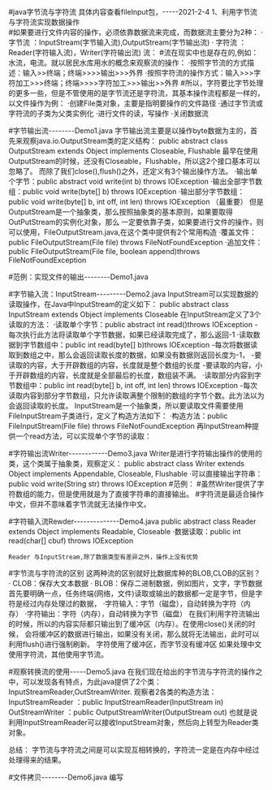 #java字节流与字符流  具体内容查看fileInput包，-----2021-2-4
    1、利用字节流与字符流实现数据操作   
        #如果要进行文件内容的操作，必须依靠数据流来完成，而数据流主要分为2种：
            · 字节流 ：InputStream(字节输入流),OutputStream(字节输出流)
            · 字符流 ：Reader(字符输入流)，Writer(字符输出流)
        流：
        #流在现实中也是存在的,例如：水流，电流。就以居民水库用水的概念来观察流的操作：
            ·按照字节流的方式描述：输入>>终端；终端>>>>输出>>>外界
            ·按照字符流的操作方式：输入>>>字符加工>>>终端；终端>>>>字符加工>>>输出>>外界
            #所以，字符要比字节处理的更多一些，但是不管使用的是字节流还是字符流，其基本操作流程都是一样的，
        以文件操作为例：
            ·创建File类对象，主要是指明要操作的文件路径
            ·通过字节流或字符流的子类为父类实例化
            ·进行文件的读，写操作
            ·关闭数据流
            
#字节输出流--------Demo1.java
    字节输出流主要是以操作byte数据为主的，首先来观察java.io.OutputStream类的定义结构：
    public abstract class OutputStream extends Object implements Closeable, Flushable
    最早在使用OutputStream的时候，还没有Closeable，Flushable，所以这2个接口基本可以忽略了。
    而除了我们close(),flush()之外，还定义有3个输出操作方法。
    ·输出单个字节：public abstract void write(int b) throws IOException
    ·输出全部字节数组：public void write(byte[] b) throws IOException
    ·输出部分字节数组：public void write(byte[] b, int off, int len) throws IOException （最重要）
    但是OutputStream是一个抽象类，那么按照抽象类的基本原则，如果要取得OutPutStream的实例化对象，那么
    一定要依靠子类，如果要进行文件的操作，则可以使用，FileOutputStream.java,在这个类中提供有2个常用构造
    ·覆盖文件：public FileOutputStream(File file) throws FileNotFoundException
    ·追加文件：public FileOutputStream(File file, boolean append)throws FileNotFoundException
    
#范例：实现文件的输出--------Demo1.java

#字节输入流：InputStream---------Demo2.java
    InputStream可以实现数据的读取操作，在Java中InputStream的定义如下：
    public abstract class InputStream extends Object implements Closeable
    在InputStream定义了3个读取的方法：
        ·读取单个字节：public abstract int read()throws IOException
            -每次执行此方法将读取单个字节数据，如果已经读取完成了，那么返回-1
        ·读取数据到字节数组中：public int read(byte[] b)throws IOException
            -每次将数据读取到数组之中，那么会返回读取长度的数据，如果没有数据则返回长度为-1，
            -要读取的内容，大于开辟数组的内容，长度就是整个数组的长度
            -要读取的内容，小于开辟数组的内容，长度就是全部最后的长度，数组装不满。
        ·读取部分内容到字节数组中：public int read(byte[] b, int off, int len) throws IOException
            -每次读取内容到部分字节数组，只允许读取满整个限制的数组的字节个数。此方法以为会返回读取的长度。
    InputStream是一个抽象类，所以要读取文件需要使用FileInputStream子类进行，定义了构造方法如下：
        ·构造方法：public FileInputStream(File file) throws FileNotFoundException
        再InputStream种提供一个read方法，可以实现单个字节的读取：
        
#字符输出流Writer------------Demo3.java
    Writer是进行字符输出操作的使用的类，这个类属于抽象类，观察定义：
    public abstract class Writer extends Object implements Appendable, Closeable, Flushable
        ·可以直接输出字符串：public void write(String str) throws IOException
#范例：
#虽然Writer提供了字符数组的能力，但是使用就是为了直接字符串的直接输出。
#字符流是最适合操作中文，但并不意味着字节流就无法操作中文。

#字符输入流Rewder--------------Demo4.java
    public abstract class Reader extends Object implements Readable, Closeable
    ·数据读取：public int read(char[] cbuf) throws IOException
    
    Reader 与InputStream,除了数据类型有差异之外，操作上没有优势
    
#字节流与字符流的区别
    这两种流的区别就好比数据库种的BLOB,CLOB的区别？
        · CLOB：保存大文本数据
        · BLOB：保存二进制数据，例如图片，文字，字节数据
    首先要明确一点，任务终端(网络，文件)读取或输出的数据都一定是字节，但是字符是经过内存处理过的数据，
        ·字符输入：字节（磁盘），自动转换为字符（内存）
        ·字符输出：字符（内存），自动转换为字节（磁盘）
    在我们利用字符流输出的时候，所以的内容实际都只输出到了缓冲区（内存）。在使用close()关闭的时候，
    会将缓冲区的数据进行输出，如果没有关闭，那么就将无法输出，此时可以利用flush()进行强制刷新。
    字符使用了缓冲区，而字节没有缓冲区
    如果处理中文使用字符流，其他使用字节流。

#观察转换流的使用-----Demo5.java
    在我们现在给出的字节流与字符流的操作之中，可以发现各有特点，为此java提供了2个类：
        InputStreamReader,OutStreamWriter.
    观察者2各类的构造方法：
    InputStreamReader ：public InputStreamReader(InputStream in)
    OutStreamWriter ：public OutputStreamWriter(OutputStream out)
    也就是说利用InputStreamReader可以接收InputStream对象，然后向上转型为Reader类对象。
    
总结：
    字节流与字符流之间是可以实现互相转换的，字符流一定是在内存中经过处理得来的结果。
    
#文件拷贝--------Demo6.java
    编写
    
        
    